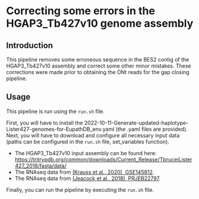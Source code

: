 # Correcting some errors in the HGAP3_Tb427v10 genome assembly

## Introduction

This pipeline removes some erroneous sequence in the BES2 contig of the HGAP3_Tb427v10 assembly and correct some other minor mistakes. 
These corrections were made prior to obtaining the ONt reads for the gap closing pipeline.

## Usage

This pipeline is run using the `run.sh` file.

First, you will have to install the 2022-10-11-Generate-updated-haplotype-Lister427-genomes-for-EupathDB_env.yaml (the .yaml files are provided). 
Next, you will have to download and configure all necessary input data (paths can be configured in the `run.sh` file, set_variables function). 
- The HGAP3_Tb427v10 input assembly can be found here: https://tritrypdb.org/common/downloads/Current_Release/TbruceiLister427_2018/fasta/data/
- The RNAseq data from [(Krauss et al., 2020), GSE145812](https://www.ncbi.nlm.nih.gov/geo/query/acc.cgi?acc=GSE145812).
- The RNAseq data from [(Jeacock et al., 2018), PRJEB22797](https://www.ebi.ac.uk/ena/browser/view/PRJEB22797).


Finally, you can run the pipeline by executing the `run.sh` file.